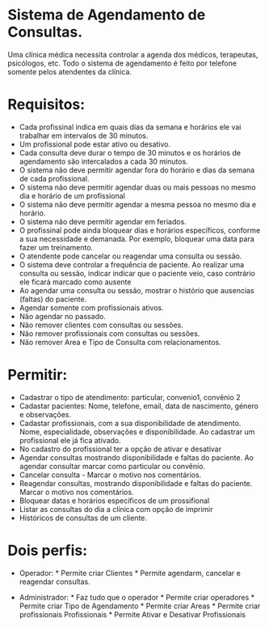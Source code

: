 # Sistema de Agendamento de Consultas.

Uma clínica médica necessita controlar a agenda dos médicos, terapeutas, psicólogos, etc.
Todo o sistema de agendamento é feito por telefone somente pelos atendentes da clínica.



# Requisitos:
  - Cada profissinal indica em quais dias da semana e horários ele vai trabalhar em intervalos de 30 minutos.
  - Um profissional pode estar ativo ou desativo. 
  - Cada consulta deve durar o tempo de 30 minutos e os horários de agendamento são intercalados a cada 30 minutos.
  - O sistema não deve permitir agendar fora do horário e dias da semana de cada profissional.
  - O sistema não deve permitir agendar duas ou mais pessoas no mesmo dia e horário de um profissional
  - O sistema não deve permitir agendar a mesma pessoa no mesmo dia e horário.
  - O sistema não deve permitir agendar em feriados.
  - O profissinal pode ainda bloquear dias e horários específicos, conforme a sua necessidade e demanada. Por exemplo, bloquear uma data para fazer um treinamento.
  - O atendente pode cancelar ou reagendar uma consulta ou sessão.
  - O sistema deve controlar a frequência de paciente. Ao realizar uma consulta ou sessão, indicar indicar que o paciente veio, caso contrário ele ficará marcado como ausente
  - Ao agendar uma consulta ou sessão, mostrar o histório que ausencias (faltas) do paciente.
  - Agendar somente com profissionais ativos.
  - Não agendar no passado.
  - Não remover clientes com consultas ou sessões.
  - Não remover profissionais com consultas ou sessões.
  - Não remover Area e Tipo de Consulta com relacionamentos.

  
# Permitir:
  - Cadastrar o tipo de atendimento: particular, convenio1, convênio 2
  - Cadastar pacientes: Nome, telefone, email, data de nascimento, género e observações.
  - Cadastar profissionais, com a sua disponibilidade de atendimento. Nome, especialidade, observações e disponibilidade. Ao cadastrar um profissional ele já fica ativado.
  - No cadastro do profissional ter a opção de ativar e desativar
  - Agendar consultas mostrando disponibilidade e faltas do paciente. 
        Ao agendar consultar marcar como particular ou convênio.
  - Cancelar consulta - Marcar o motivo nos comentários.
  - Reagendar consultas, mostrando disponibilidade e faltas do paciente.
    Marcar o motivo nos comentários.
  - Bloquear datas e horários específicos de um prossifional
  - Listar as consultas do dia a clínica com opção de imprimir
  - Históricos de consultas de um cliente.
  
  

# Dois perfis:
   - Operador: 
    * Permite criar Clientes
    * Permite agendarm, cancelar e reagendar consultas.

   - Administrador: 
    * Faz tudo que o operador
    * Permite criar operadores
    * Permite criar Tipo de Agendamento
    * Permite criar Areas
    * Permite criar profissionais Profissionais
    * Permite Ativar e Desativar Profissionais
    



